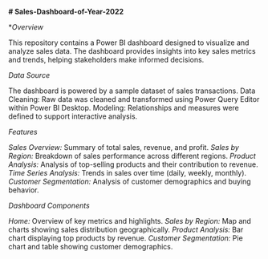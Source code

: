 **# Sales-Dashboard-of-Year-2022**

**Overview*

This repository contains a Power BI dashboard designed to visualize and analyze sales data.
The dashboard provides insights into key sales metrics and trends, helping stakeholders make informed decisions.

*Data Source*

The dashboard is powered by a sample dataset of sales transactions.
Data Cleaning: Raw data was cleaned and transformed using Power Query Editor within Power BI Desktop.
Modeling: Relationships and measures were defined to support interactive analysis.

*Features*

*Sales Overview:* Summary of total sales, revenue, and profit.
*Sales by Region:* Breakdown of sales performance across different regions.
*Product Analysis:* Analysis of top-selling products and their contribution to revenue.
*Time Series Analysis:* Trends in sales over time (daily, weekly, monthly).
*Customer Segmentation:* Analysis of customer demographics and buying behavior.

*Dashboard Components*

*Home:* Overview of key metrics and highlights.
*Sales by Region:* Map and charts showing sales distribution geographically.
*Product Analysis:* Bar chart displaying top products by revenue.
*Customer Segmentation:* Pie chart and table showing customer demographics.
